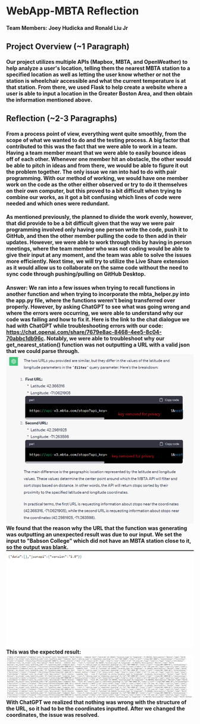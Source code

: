 # WebApp-MBTA Reflection

#### Team Members: Joey Hudicka and Ronald Liu Jr

## Project Overview (~1 Paragraph)
#### Our project utilizes multiple APIs (Mapbox, MBTA, and OpenWeather) to help analyze a user's location, telling them the nearest MBTA station to a specified location as well as letting the user know whether or not the station is wheelchair accessible and what the current temperature is at that station. From there, we used Flask to help create a website where a user is able to input a location in the Greater Boston Area, and then obtain the information mentioned above.

## Reflection (~2-3 Paragraphs)

#### From a process point of view, everything went quite smoothly, from the scope of what we wanted to do and the testing process. A big factor that contributed to this was the fact that we were able to work in a team. Having a team member meant that we were able to  easily bounce ideas off of each other. Whenever one member hit an obstacle, the other would be able to pitch in ideas and from there, we would be able to figure it out the problem together. The only issue we ran into had to do with pair programming. With our method of working, we would have one member work on the code as the other either observed or try to do it themselves on their own computer, but this proved to a bit difficult when trying to combine our works, as it got a bit confusing which lines of code were needed and which ones were redundant.

#### As mentioned previously, the planned to divide the work evenly, however, that did provide to be a bit difficult given that the way we were pair programming involved only having one person write the code, push it to GitHub, and then the other member pulling the code to then add in their updates. However, we were able to work through this by having in person meetings, where the team member who was not coding would be able to give their input at any moment, and the team was able to solve the issues more efficiently. Next time, we will try to utilize the Live Share extension as it would allow us to collaborate on the same code without the need to sync code through pushing/pulling on GitHub Desktop.

#### Answer: We ran into a few issues when trying to recall functions in another function and when trying to incorporate the mbta_helper.py into the app.py file, where the functions weren't being transferred over properly. However, by asking ChatGPT to see what was going wrong and where the errors were occurring, we were able to understand why our code was failing and how to fix it. Here is the link to the chat dialogue we had with ChatGPT while troubleshooting errors with our code: https://chat.openai.com/share/7679e8ac-8468-4ee5-8c04-70abbc1db96c. Notably, we were able to troubleshoot why our get_nearest_station() function was not outputting a URL with a valid json that we could parse through. ![Screenshot of ChatGPT responding showing the difference between two URLs](/images/url.png) We found that the reason why the URL that the function was generating was outputting an unexpected result was due to our input. We set the input to "Babson College" which did not have an MBTA station close to it, so the output was blank. ![Screenshot of Blank response from URL](/images/blank.png) This was the expected result: ![Screenshot of expected response from URL](/images/expected.png) With ChatGPT we realized that nothing was wrong with the structure of the URL, so it had to be the coordinates inputted. After we changed the coordinates, the issue was resolved.




